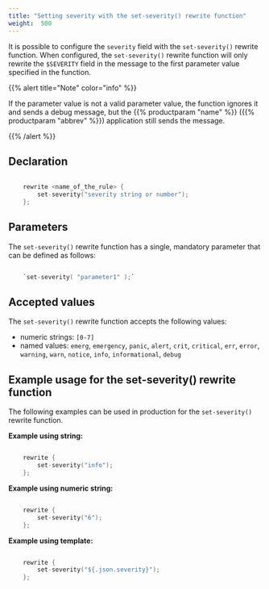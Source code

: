 ```yaml
---
title: "Setting severity with the set-severity() rewrite function"
weight:  500
---
```

<!-- DISCLAIMER: This file is based on the syslog-ng Open Source Edition documentation https://github.com/balabit/syslog-ng-ose-guides/commit/2f4a52ee61d1ea9ad27cb4f3168b95408fddfdf2 and is used under the terms of The syslog-ng Open Source Edition Documentation License. The file has been modified by Axoflow. -->

It is possible to configure the `severity` field with the `set-severity()` rewrite function. When configured, the `set-severity()` rewrite function will only rewrite the `$SEVERITY` field in the message to the first parameter value specified in the function.

{{% alert title="Note" color="info" %}}

If the parameter value is not a valid parameter value, the function ignores it and sends a debug message, but the {{% productparam "name" %}} ({{% productparam "abbrev" %}}) application still sends the message.

{{% /alert %}}


## Declaration

```c

    rewrite <name_of_the_rule> {
        set-severity("severity string or number");
    };

```



## Parameters

The `set-severity()` rewrite function has a single, mandatory parameter that can be defined as follows:

```c

    `set-severity( "parameter1" );`

```



## Accepted values

The `set-severity()` rewrite function accepts the following values:

  - numeric strings: `[0-7]`
  - named values: `emerg`, `emergency`, `panic`, `alert`, `crit`, `critical`, `err`, `error`, `warning`, `warn`, `notice`, `info`, `informational`, `debug`



## Example usage for the set-severity() rewrite function

The following examples can be used in production for the `set-severity()` rewrite function.

**Example using string:**

```c

    rewrite {
        set-severity("info");
    };

```

**Example using numeric string:**

```c

    rewrite {
        set-severity("6");
    };

```

**Example using template:**

```c

    rewrite {
        set-severity("${.json.severity}");
    };

```


